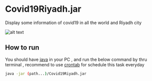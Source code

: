 # Covid19Riyadh.jar
Display some information of covid19 in all the world and Riyadh city

![alt text](https://github.com/walee1eed/RiyadhCovid19/blob/main/covid19Riyadh.png)


## How to run 
You should have [java](https://www.java.com/en/download/) in your PC , and run the below command by thru terminal , 
recommend to use [crontab](https://crontab.guru/) for schedule this task everyday 

```bash
java -jar (path...)/Covid19Riyadh.jar
```

